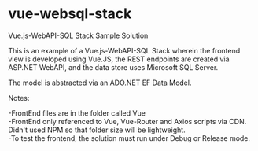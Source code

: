 # vue-websql-stack
Vue.js-WebAPI-SQL Stack Sample Solution

This is an example of a Vue.js-WebAPI-SQL Stack wherein the frontend view is developed using Vue.JS, the REST endpoints are created via ASP.NET WebAPI,
and the data store uses Microsoft SQL Server.

The model is abstracted via an ADO.NET EF Data Model.

Notes:

-FrontEnd files are in the folder called Vue  
-FrontEnd only referenced to Vue, Vue-Router and Axios scripts via CDN. Didn't used NPM so that folder size will be lightweight.  
-To test the frontend, the solution must run under Debug or Release mode.  
